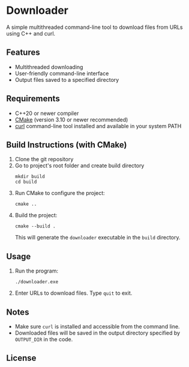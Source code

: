 # Downloader

A simple multithreaded command-line tool to download files from URLs using C++ and curl.

## Features

- Multithreaded downloading
- User-friendly command-line interface
- Output files saved to a specified directory

## Requirements

- C++20 or newer compiler
- [CMake](https://cmake.org/) (version 3.10 or newer recommended)
- [curl](https://curl.se/) command-line tool installed and available in your system PATH

## Build Instructions (with CMake)

1. Clone the git repository
2. Go to project's root folder and create build directory
   ```
   mkdir build
   cd build
   ```
3. Run CMake to configure the project:
   ```
   cmake ..
   ```
4. Build the project:
   ```
   cmake --build .
   ```
   This will generate the `downloader` executable in the `build` directory.

## Usage

1. Run the program:
   ```
   ./downloader.exe
   ```
2. Enter URLs to download files. Type `quit` to exit.

## Notes

- Make sure `curl` is installed and accessible from the command line.
- Downloaded files will be saved in the output directory specified by `OUTPUT_DIR` in the code.

## License